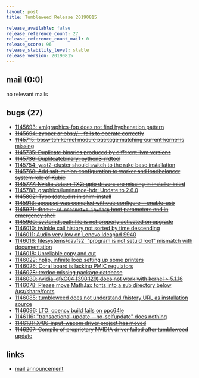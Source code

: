 ```yaml
---
layout: post
title: Tumbleweed Release 20190815

release_available: false
release_reference_count: 27
release_reference_count_mail: 0
release_score: 96
release_stability_level: stable
release_version: 20190815
---
```


## mail (0:0)

no relevant mails

## bugs (27)

<!--more-->

- [1145693: xmlgraphics-fop does not find hyphenation pattern](https://bugzilla.opensuse.org/show_bug.cgi?id=1145693)
- ~~[1145694: zypper ar obs://... fails to operate correctly](https://bugzilla.opensuse.org/show_bug.cgi?id=1145694)~~
- ~~[1145715: bbswitch kernel module package matching current kernel is missing](https://bugzilla.opensuse.org/show_bug.cgi?id=1145715)~~
- ~~[1145735: Duplicate binaries produced by different llvm versions](https://bugzilla.opensuse.org/show_bug.cgi?id=1145735)~~
- ~~[1145736: Duplitcatebinary: python3-rrdtool](https://bugzilla.opensuse.org/show_bug.cgi?id=1145736)~~
- ~~[1145754: yast2-cluster should switch to the rake base installation](https://bugzilla.opensuse.org/show_bug.cgi?id=1145754)~~
- ~~[1145768: Add salt-minion configuration to worker and loadbalancer system role of Kubic](https://bugzilla.opensuse.org/show_bug.cgi?id=1145768)~~
- ~~[1145777: Nvidia Jetson TX2: gpio drivers are missing in installer initrd](https://bugzilla.opensuse.org/show_bug.cgi?id=1145777)~~
- [1145788: graphics/luminance-hdr: Update to 2.6.0](https://bugzilla.opensuse.org/show_bug.cgi?id=1145788)
- ~~[1145802: Typo (data_dir) in shim-install](https://bugzilla.opensuse.org/show_bug.cgi?id=1145802)~~
- ~~[1145913: apcupsd was compiled without: configure --enable-usb](https://bugzilla.opensuse.org/show_bug.cgi?id=1145913)~~
- ~~[1145921: dracut: `rd.neednet=1 ip=dhcp` boot parameters end in emergency shell](https://bugzilla.opensuse.org/show_bug.cgi?id=1145921)~~
- ~~[1145960: systemd .path file is not properly activated on upgrade](https://bugzilla.opensuse.org/show_bug.cgi?id=1145960)~~
- [1146010: twinkle call history not sorted by time descending](https://bugzilla.opensuse.org/show_bug.cgi?id=1146010)
- ~~[1146011: Audio very low on Lenovo Ideapad S940](https://bugzilla.opensuse.org/show_bug.cgi?id=1146011)~~
- [1146016: filesystems/davfs2: "program is not setuid root" mismatch with documentation](https://bugzilla.opensuse.org/show_bug.cgi?id=1146016)
- [1146018: Unreliable copy and cut](https://bugzilla.opensuse.org/show_bug.cgi?id=1146018)
- [1146022: hplip, infinite loop setting up some printers](https://bugzilla.opensuse.org/show_bug.cgi?id=1146022)
- [1146026: Coral board is lacking PMIC regulators](https://bugzilla.opensuse.org/show_bug.cgi?id=1146026)
- ~~[1146028: texdoc missing package database](https://bugzilla.opensuse.org/show_bug.cgi?id=1146028)~~
- ~~[1146039: nvidia-gfxG04 (390.129) does not work with kernel > 5.1.16](https://bugzilla.opensuse.org/show_bug.cgi?id=1146039)~~
- [1146078: Please move MathJax fonts into a sub directory below /usr/share/fonts](https://bugzilla.opensuse.org/show_bug.cgi?id=1146078)
- [1146085: tumbleweed does not understand /history URL as installation source](https://bugzilla.opensuse.org/show_bug.cgi?id=1146085)
- [1146096: LTO: opencv build fails on ppc64le](https://bugzilla.opensuse.org/show_bug.cgi?id=1146096)
- ~~[1146116: "transactional-update --no-selfupdate" does nothing](https://bugzilla.opensuse.org/show_bug.cgi?id=1146116)~~
- ~~[1146181: Xf86-input-wacom driver project has moved](https://bugzilla.opensuse.org/show_bug.cgi?id=1146181)~~
- ~~[1146207: Compile of proprietary NVIDIA driver failed after tumbleweed update](https://bugzilla.opensuse.org/show_bug.cgi?id=1146207)~~



## links

- [mail announcement](https://lists.opensuse.org/opensuse-factory/2019-08/msg00152.html)
